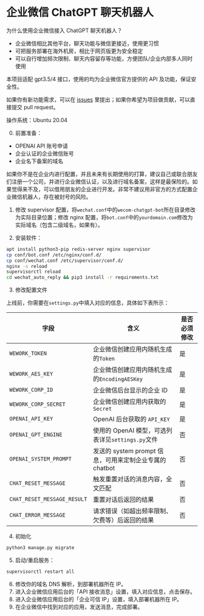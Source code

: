 # 企业微信 ChatGPT 聊天机器人

为什么使用企业微信接入 ChatGPT 聊天机器人？
- 企业微信相比其他平台，聊天功能与微信更接近，使用更习惯
- 可把服务部署在海外机房，相比于网页版更为安全稳定
- 可以自行增加频次限制、聊天内容留存等功能，方便团队/企业内部多人同时使用

本项目适配 gpt3.5/4 接口，使用的均为企业微信官方提供的 API 及功能，保证安全性。

如果你有新功能需求，可以在 [issues](https://github.com/buaabarty/wecom-chatgpt-bot/issues) 里提出；如果你希望为项目做贡献，可以直接提交 pull request。

操作系统：Ubuntu 20.04

0. 前置准备：
- OPENAI API 账号申请
- 企业认证的企业微信账号
- 企业名下备案的域名

如果你不是在企业内进行配置，并且未来有长期使用的打算，建议自己或联合朋友们注册一个公司，并进行企业微信认证，以及进行域名备案，这样是最保险的。如果觉得来不及，可以借用朋友的企业进行开发。非常不建议用非官方的方式配置企业微信机器人，存在被封号的风险。

1. 修改 supervisor 配置，将`wechat.conf`中的`wecom-chatgpt-bot`所在目录修改为实际目录位置；修改 nginx 配置，将`bot.conf`中的`yourdomain.com`修改为实际域名（包含二级域名，如果有）。

2. 安装软件：

```bash
apt install python3-pip redis-server nginx supervisor
cp conf/bot.conf /etc/nginx/conf.d/
cp conf/wechat.conf /etc/supervisor/conf.d/
nginx -s reload
supervisorctl reload
cd wechat_auto_reply && pip3 install -r requirements.txt
```


3. 修改配置文件

上线前，你需要在`settings.py`中填入对应的信息，具体如下表所示：

| 字段 | 含义 | 是否必须修改 |
|-|-|-|
|`WEWORK_TOKEN`|企业微信创建应用内随机生成的`Token`|是|
|`WEWORK_AES_KEY`|企业微信创建应用内随机生成的`EncodingAESKey`|是|
|`WEWORK_CORP_ID`|企业微信后台显示的企业 ID|是|
|`WEWORK_CORP_SECRET`|企业微信创建应用内获取的`Secret`|是|
|`OPENAI_API_KEY`|OpenAI 后台获取的 `API_KEY`|是|
|`OPENAI_GPT_ENGINE`|使用的 OpenAI 模型，可选列表详见`settings.py`文件|否|
|`OPENAI_SYSTEM_PROMPT`|发送的 system prompt 信息，可用来定制企业专属的 chatbot|否|
|`CHAT_RESET_MESSAGE`|触发重置对话的消息内容，全文匹配|否|
|`CHAT_RESET_MESSAGE_RESULT`|重置对话后返回的结果|否|
|`CHAT_ERROR_MESSAGE`|请求错误（如超出频率限制、欠费等）后返回的结果|否|


4. 初始化
```bash
python3 manage.py migrate
```

5. 启动/重启服务：

```bash
supervisorctl restart all
```

6. 修改你的域名 DNS 解析，到部署机器所在 IP。
7. 进入企业微信应用后台的「API 接收消息」设置，填入对应信息，点击保存。
8. 进入企业微信应用后台的「企业可信 IP」设置，填入部署机器所在 IP。
9. 在企业微信中找到对应的应用，发送消息，完成部署。

